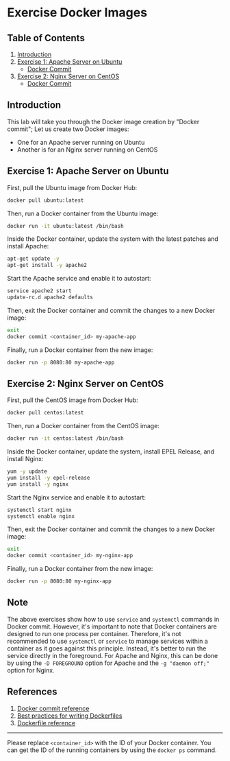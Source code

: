 
# Exercise Docker Images

## Table of Contents

1. [Introduction](#introduction)
2. [Exercise 1: Apache Server on Ubuntu](#exercise-1-apache-server-on-ubuntu)
   - [Docker Commit](#docker-commit-apache)
3. [Exercise 2: Nginx Server on CentOS](#exercise-2-nginx-server-on-centos)
   - [Docker Commit](#docker-commit-nginx)

## Introduction

This lab will take you through the Docker image creation by "Docker commit"; Let us create two Docker images:
- One for an Apache server running on Ubuntu
- Another is for an Nginx server running on CentOS

## Exercise 1: Apache Server on Ubuntu

First, pull the Ubuntu image from Docker Hub:

```bash
docker pull ubuntu:latest
```

Then, run a Docker container from the Ubuntu image:

```bash
docker run -it ubuntu:latest /bin/bash
```

Inside the Docker container, update the system with the latest patches and install Apache:

```bash
apt-get update -y
apt-get install -y apache2
```

Start the Apache service and enable it to autostart:

```bash
service apache2 start
update-rc.d apache2 defaults
```

Then, exit the Docker container and commit the changes to a new Docker image:

```bash
exit
docker commit <container_id> my-apache-app
```

Finally, run a Docker container from the new image:

```bash
docker run -p 8080:80 my-apache-app
```

## Exercise 2: Nginx Server on CentOS

First, pull the CentOS image from Docker Hub:

```bash
docker pull centos:latest
```

Then, run a Docker container from the CentOS image:

```bash
docker run -it centos:latest /bin/bash
```

Inside the Docker container, update the system, install EPEL Release, and install Nginx:

```bash
yum -y update
yum install -y epel-release
yum install -y nginx
```

Start the Nginx service and enable it to autostart:

```bash
systemctl start nginx
systemctl enable nginx
```

Then, exit the Docker container and commit the changes to a new Docker image:

```bash
exit
docker commit <container_id> my-nginx-app
```

Finally, run a Docker container from the new image:

```bash
docker run -p 8080:80 my-nginx-app
```

## Note

The above exercises show how to use `service` and `systemctl` commands in Docker commit. However, it's important to note that Docker containers are designed to run one process per container. Therefore, it's not recommended to use `systemctl` or `service` to manage services within a container as it goes against this principle. Instead, it's better to run the service directly in the foreground. For Apache and Nginx, this can be done by using the `-D FOREGROUND` option for Apache and the `-g "daemon off;"` option for Nginx.

## References

1. [Docker commit reference](https://docs.docker.com/engine/reference/commandline/commit/)
2. [Best practices for writing Dockerfiles](https://docs.docker.com/develop/develop-images/dockerfile_best-practices/)
3. [Dockerfile reference](https://docs.docker.com/engine/reference/builder/)

---

Please replace `<container_id>` with the ID of your Docker container. You can get the ID of the running containers by using the `docker ps` command.
